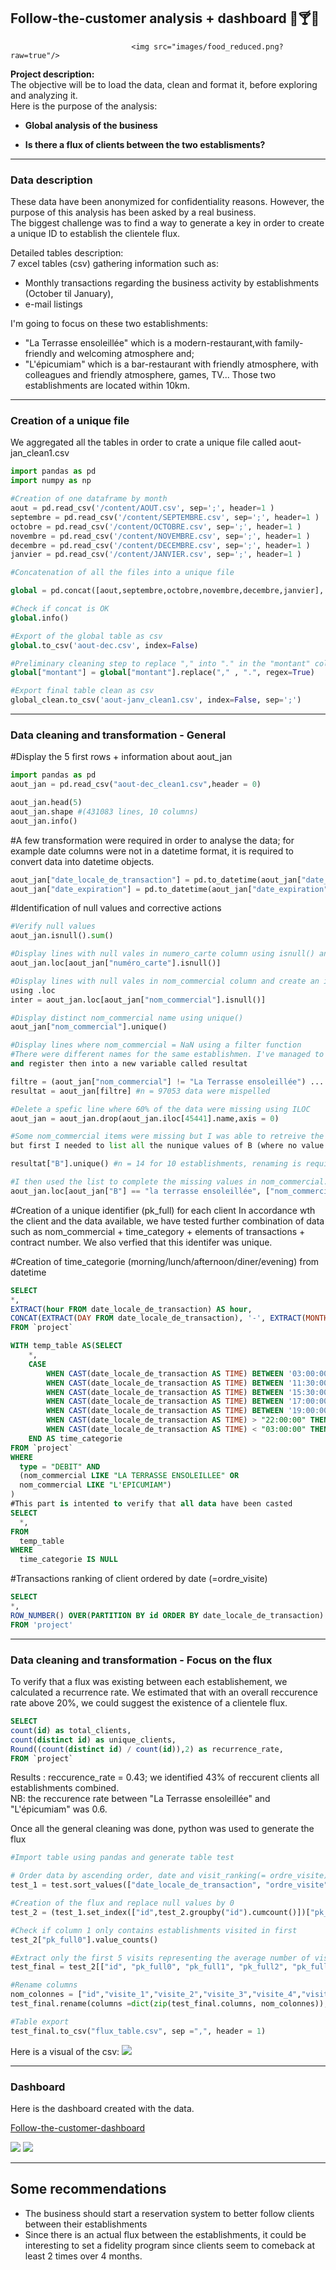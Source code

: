 ##  Follow-the-customer analysis + dashboard 🍴🍸🍕

                               <img src="images/food_reduced.png?raw=true"/> 


**Project description:** 
<br> The objective will be to load the data, clean and format it, before exploring and analyzing it.
<br> Here is the purpose of the analysis:

- <b> Global analysis of the business</b>

- <b> Is there a flux of clients between the two establisments? </b>

___
### Data description 
These data have been anonymized for confidentiality reasons. 
However, the purpose of this analysis has been asked by a real business.
<br> The biggest challenge was to find a way to generate a key in order to create a unique ID to establish the clientele flux. 

Detailed tables description: 
<br> 7 excel tables (csv) gathering information such as: 
- Monthly transactions regarding the business activity by establishments (October til January),
- e-mail listings
  
I'm going to focus on these two establishments:
- "La Terrasse ensoleillée" which is a modern-restaurant,with family-friendly and welcoming atmosphere and;
- "L'épicumiam" which is a bar-restaurant with friendly atmosphere, with colleagues and friendly atmosphere, games, TV...
Those two establishments are located within 10km. 

___
### Creation of a unique file

We aggregated all the tables in order to crate a unique file called aout-jan_clean1.csv
```python
import pandas as pd
import numpy as np

#Creation of one dataframe by month
aout = pd.read_csv('/content/AOUT.csv', sep=';', header=1 )
septembre = pd.read_csv('/content/SEPTEMBRE.csv', sep=';', header=1 )
octobre = pd.read_csv('/content/OCTOBRE.csv', sep=';', header=1 )
novembre = pd.read_csv('/content/NOVEMBRE.csv', sep=';', header=1 )
decembre = pd.read_csv('/content/DECEMBRE.csv', sep=';', header=1 )
janvier = pd.read_csv('/content/JANVIER.csv', sep=';', header=1 )

#Concatenation of all the files into a unique file

global = pd.concat([aout,septembre,octobre,novembre,decembre,janvier], ignore_index=True)

#Check if concat is OK
global.info()

#Export of the global table as csv
global.to_csv('aout-dec.csv', index=False) 

#Preliminary cleaning step to replace "," into "." in the "montant" column
global["montant"] = global["montant"].replace("," , ".", regex=True)

#Export final table clean as csv
global_clean.to_csv('aout-janv_clean1.csv', index=False, sep=';') 
```


___
### Data cleaning and transformation - General 

#Display the 5 first rows + information about aout_jan 
```python
import pandas as pd
aout_jan = pd.read_csv("aout-dec_clean1.csv",header = 0) 

aout_jan.head(5)
aout_jan.shape #(431083 lines, 10 columns)
aout_jan.info()
```

#A few transformation were required in order to analyse the data; for example date columns were not in a datetime format,
it is required to convert data into datetime objects. 
```python
aout_jan["date_locale_de_transaction"] = pd.to_datetime(aout_jan["date_locale_de_transaction"])
aout_jan["date_expiration"] = pd.to_datetime(aout_jan["date_expiration"])
```
#Identification of null values and corrective actions
```python
#Verify null values
aout_jan.isnull().sum()

#Display lines with null vales in numero_carte column using isnull() and loc
aout_jan.loc[aout_jan["numéro_carte"].isnull()]

#Display lines with null vales in nom_commercial column and create an inter dataframe
using .loc 
inter = aout_jan.loc[aout_jan["nom_commercial"].isnull()]

#Display distinct nom_commercial name using unique()
aout_jan["nom_commercial"].unique()

#Display lines where nom_commercial = NaN using a filter function
#There were different names for the same establishmen. I've managed to display the incorreclty spelled names into a filter
and register then into a new variable called resultat

filtre = (aout_jan["nom_commercial"] != "La Terrasse ensoleillée") ....
resultat = aout_jan[filtre] #n = 97053 data were mispelled 

#Delete a spefic line where 60% of the data were missing using ILOC
aout_jan = aout_jan.drop(aout_jan.iloc[45441].name,axis = 0)

#Some nom_commercial items were missing but I was able to retreive the information using data from B column
but first I needed to list all the nunique values of B (where no value was missing). 

resultat["B"].unique() #n = 14 for 10 establishments, renaming is required

#I then used the list to complete the missing values in nom_commercial. 
aout_jan.loc[aout_jan["B"] == "la terrasse ensoleillée", ["nom_commercial"]] = "LA TERRASSE ENSOLEILLEE"
```
#Creation of a unique identifier (pk_full) for each client 
In accordance wth the client and the data available, we have tested further combination of data such as 
nom_commercial + time_category + elements of transactions + contract number. 
We also verfied that this identifer was unique.

#Creation of time_categorie (morning/lunch/afternoon/diner/evening) from datetime
```sql
SELECT
*,
EXTRACT(hour FROM date_locale_de_transaction) AS hour,
CONCAT(EXTRACT(DAY FROM date_locale_de_transaction), '-', EXTRACT(MONTH FROM date_locale_de_transaction)) AS jour_du_mois 
FROM `project`
```
```sql
WITH temp_table AS(SELECT
    *,
    CASE
        WHEN CAST(date_locale_de_transaction AS TIME) BETWEEN '03:00:00' AND '11:30:00' THEN 'Matin' #morning
        WHEN CAST(date_locale_de_transaction AS TIME) BETWEEN '11:30:00' AND '15:30:00' THEN 'Déjeuner' #lunch
        WHEN CAST(date_locale_de_transaction AS TIME) BETWEEN '15:30:00' AND '17:00:00' THEN 'Après_midi' #afternoon
        WHEN CAST(date_locale_de_transaction AS TIME) BETWEEN '17:00:00' AND '20:00:00' THEN 'Dîner' #diner
        WHEN CAST(date_locale_de_transaction AS TIME) BETWEEN '19:00:00' AND '22:00:00' THEN 'Dîner' #diner
        WHEN CAST(date_locale_de_transaction AS TIME) > "22:00:00" THEN 'Soirée' #evening
        WHEN CAST(date_locale_de_transaction AS TIME) < "03:00:00" THEN 'Soirée' #evening
    END AS time_categorie
FROM `project`
WHERE
  type = "DEBIT" AND
  (nom_commercial LIKE "LA TERRASSE ENSOLEILLEE" OR
  nom_commercial LIKE "L'EPICUMIAM")
)
#This part is intented to verify that all data have been casted
SELECT 
  *, 
FROM 
  temp_table
WHERE
  time_categorie IS NULL
```
#Transactions ranking of client ordered by date (=ordre_visite)
```sql
SELECT
*,
ROW_NUMBER() OVER(PARTITION BY id ORDER BY date_locale_de_transaction) AS ordre_visite
FROM 'project'
```

___
### Data cleaning and transformation - Focus on the flux 

To verify that a flux was existing between each establishement, we calculated a recurrence rate. 
We estimated that with an overall reccurence rate above 20%, we could suggest the existence of a clientele flux.

```sql
SELECT
count(id) as total_clients,
count(distinct id) as unique_clients,
Round((count(distinct id) / count(id)),2) as recurrence_rate,
FROM `project`
```
Results : reccurence_rate = 0.43; we identified 43% of reccurent clients all establishments combined. 
<br> NB: the reccurence rate between "La Terrasse ensoleillée" and "L'épicumiam" was 0.6. 

Once all the general cleaning was done, python was used to generate the flux


```python
#Import table using pandas and generate table test

# Order data by ascending order, date and visit_ranking(= ordre_visite)
test_1 = test.sort_values(["date_locale_de_transaction", "ordre_visite"],ascending = True)

#Creation of the flux and replace null values by 0
test_2 = (test_1.set_index(["id",test_2.groupby("id").cumcount()])["pk_full"].unstack(fill_value ="0").add_prefix("pk_full").reset_index())

#Check if column 1 only contains establishments visited in first
test_2["pk_full0"].value_counts()

#Extract only the first 5 visits representing the average number of visits per customer
test_final = test_2[["id", "pk_full0", "pk_full1", "pk_full2", "pk_full3", "pk_full4"]]

#Rename columns
nom_colonnes = ["id","visite_1","visite_2","visite_3","visite_4","visite_5"]
test_final.rename(columns =dict(zip(test_final.columns, nom_colonnes)), inplace = True)

#Table export 
test_final.to_csv("flux_table.csv", sep =",", header = 1)
```
Here is a visual of the csv: 
<img src="images/flux.png?raw=true"/> 


___
### Dashboard

Here is the dashboard created with the data. 

[Follow-the-customer-dashboard](/[airbnb_dataset_analysis_project.md](https://public.tableau.com/views/follow-the-customer-project/Dashboard_global?:language=fr-FR&publish=yes&:sid=&:redirect=auth&:display_count=n&:origin=viz_share_link))

<img src="images/dashboard_1.png?raw=true"/> 

<img src="images/dashboard_2.png?raw=true"/> 

___ 
##  Some recommendations
- The business should start a reservation system to better follow clients between their establishments
- Since there is an actual flux between the establishments, it could be interesting to set a fidelity program since clients seem to comeback at least 2 times over 4 months.  
